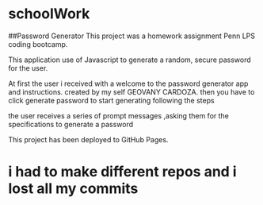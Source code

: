# schoolWork

##Password Generator
This project was a homework assignment Penn LPS coding bootcamp.

This application use of Javascript to generate a random, secure password for the user.

At first the user i received with a welcome to the password generator app and instructions.
created by my self GEOVANY CARDOZA.
then you have to click generate password to start generating following the steps

the user receives a series of prompt messages ,asking them for the specifications to generate a password

This project has been deployed to GitHub Pages.

# i had to make different repos and i lost all my commits
